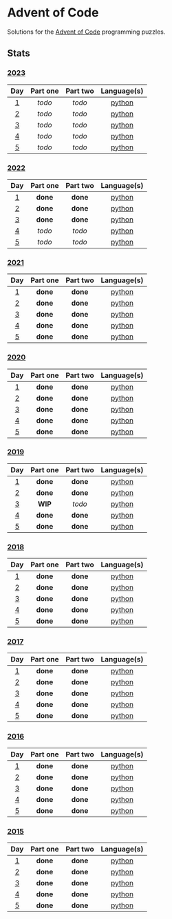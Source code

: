 # Advent of Code
Solutions for the [Advent of Code](https://adventofcode.com/) programming puzzles.

## Stats

### [2023](2023)

|                   Day                    | Part one | Part two |       Language(s)        |
| :--------------------------------------: | :------: | :------: | :----------------------: |
| [1](https://adventofcode.com/2023/day/1) |  *todo*  |  *todo*  | [python](2023/day_01.py) |
| [2](https://adventofcode.com/2023/day/2) |  *todo*  |  *todo*  | [python](2023/day_02.py) |
| [3](https://adventofcode.com/2023/day/3) |  *todo*  |  *todo*  | [python](2023/day_03.py) |
| [4](https://adventofcode.com/2023/day/4) |  *todo*  |  *todo*  | [python](2023/day_04.py) |
| [5](https://adventofcode.com/2023/day/5) |  *todo*  |  *todo*  | [python](2023/day_05.py) |

### [2022](2022)

|                   Day                    | Part one | Part two |       Language(s)        |
| :--------------------------------------: | :------: | :------: | :----------------------: |
| [1](https://adventofcode.com/2022/day/1) | **done** | **done** | [python](2022/day_01.py) |
| [2](https://adventofcode.com/2022/day/2) | **done** | **done** | [python](2022/day_02.py) |
| [3](https://adventofcode.com/2022/day/3) | **done** | **done** | [python](2022/day_03.py) |
| [4](https://adventofcode.com/2022/day/4) |  *todo*  |  *todo*  | [python](2022/day_04.py) |
| [5](https://adventofcode.com/2022/day/5) |  *todo*  |  *todo*  | [python](2022/day_05.py) |

### [2021](2021)

|                   Day                    | Part one | Part two |       Language(s)        |
| :--------------------------------------: | :------: | :------: | :----------------------: |
| [1](https://adventofcode.com/2021/day/1) | **done** | **done** | [python](2021/day_01.py) |
| [2](https://adventofcode.com/2021/day/2) | **done** | **done** | [python](2021/day_02.py) |
| [3](https://adventofcode.com/2021/day/3) | **done** | **done** | [python](2021/day_03.py) |
| [4](https://adventofcode.com/2021/day/4) | **done** | **done** | [python](2021/day_04.py) |
| [5](https://adventofcode.com/2021/day/5) | **done** | **done** | [python](2021/day_05.py) |

### [2020](2020)

|                   Day                    | Part one | Part two |       Language(s)        |
| :--------------------------------------: | :------: | :------: | :----------------------: |
| [1](https://adventofcode.com/2020/day/1) | **done** | **done** | [python](2020/day_01.py) |
| [2](https://adventofcode.com/2020/day/2) | **done** | **done** | [python](2020/day_02.py) |
| [3](https://adventofcode.com/2020/day/3) | **done** | **done** | [python](2020/day_03.py) |
| [4](https://adventofcode.com/2020/day/4) | **done** | **done** | [python](2020/day_04.py) |
| [5](https://adventofcode.com/2020/day/5) | **done** | **done** | [python](2020/day_05.py) |

### [2019](2019)

|                   Day                    | Part one | Part two |       Language(s)        |
| :--------------------------------------: | :------: | :------: | :----------------------: |
| [1](https://adventofcode.com/2019/day/1) | **done** | **done** | [python](2019/day_01.py) |
| [2](https://adventofcode.com/2019/day/2) | **done** | **done** | [python](2019/day_02.py) |
| [3](https://adventofcode.com/2019/day/3) | **WIP**  |  *todo*  | [python](2019/day_03.py) |
| [4](https://adventofcode.com/2019/day/4) | **done** | **done** | [python](2019/day_04.py) |
| [5](https://adventofcode.com/2019/day/5) | **done** | **done** | [python](2019/day_05.py) |

### [2018](2018)

|                   Day                    | Part one | Part two |       Language(s)        |
| :--------------------------------------: | :------: | :------: | :----------------------: |
| [1](https://adventofcode.com/2018/day/1) | **done** | **done** | [python](2018/day_01.py) |
| [2](https://adventofcode.com/2018/day/2) | **done** | **done** | [python](2018/day_02.py) |
| [3](https://adventofcode.com/2018/day/3) | **done** | **done** | [python](2018/day_03.py) |
| [4](https://adventofcode.com/2018/day/4) | **done** | **done** | [python](2018/day_04.py) |
| [5](https://adventofcode.com/2018/day/5) | **done** | **done** | [python](2018/day_05.py) |

### [2017](2017)

|                   Day                    | Part one | Part two |       Language(s)        |
| :--------------------------------------: | :------: | :------: | :----------------------: |
| [1](https://adventofcode.com/2017/day/1) | **done** | **done** | [python](2017/day_01.py) |
| [2](https://adventofcode.com/2017/day/2) | **done** | **done** | [python](2017/day_02.py) |
| [3](https://adventofcode.com/2017/day/3) | **done** | **done** | [python](2017/day_03.py) |
| [4](https://adventofcode.com/2017/day/4) | **done** | **done** | [python](2017/day_04.py) |
| [5](https://adventofcode.com/2017/day/5) | **done** | **done** | [python](2017/day_05.py) |

### [2016](2016)

|                   Day                    | Part one | Part two |       Language(s)        |
| :--------------------------------------: | :------: | :------: | :----------------------: |
| [1](https://adventofcode.com/2016/day/1) | **done** | **done** | [python](2016/day_01.py) |
| [2](https://adventofcode.com/2016/day/2) | **done** | **done** | [python](2016/day_02.py) |
| [3](https://adventofcode.com/2016/day/3) | **done** | **done** | [python](2016/day_03.py) |
| [4](https://adventofcode.com/2016/day/4) | **done** | **done** | [python](2016/day_04.py) |
| [5](https://adventofcode.com/2016/day/5) | **done** | **done** | [python](2016/day_05.py) |

### [2015](2015)

|                   Day                    | Part one | Part two |       Language(s)        |
| :--------------------------------------: | :------: | :------: | :----------------------: |
| [1](https://adventofcode.com/2015/day/1) | **done** | **done** | [python](2015/day_01.py) |
| [2](https://adventofcode.com/2015/day/2) | **done** | **done** | [python](2015/day_02.py) |
| [3](https://adventofcode.com/2015/day/3) | **done** | **done** | [python](2015/day_03.py) |
| [4](https://adventofcode.com/2015/day/4) | **done** | **done** | [python](2015/day_04.py) |
| [5](https://adventofcode.com/2015/day/5) | **done** | **done** | [python](2015/day_05.py) |
